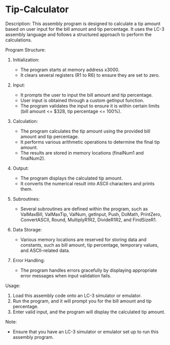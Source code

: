 # Tip-Calculator

Description:
This assembly program is designed to calculate a tip amount based on user input for the bill amount and tip percentage. It uses the LC-3 assembly language and follows a structured approach to perform the calculations.

Program Structure:
1. Initialization:
   - The program starts at memory address x3000.
   - It clears several registers (R1 to R6) to ensure they are set to zero.

2. Input:
   - It prompts the user to input the bill amount and tip percentage.
   - User input is obtained through a custom getInput function.
   - The program validates the input to ensure it is within certain limits (bill amount <= $328, tip percentage <= 100%).

3. Calculation:
   - The program calculates the tip amount using the provided bill amount and tip percentage.
   - It performs various arithmetic operations to determine the final tip amount.
   - The results are stored in memory locations (finalNum1 and finalNum2).

4. Output:
   - The program displays the calculated tip amount.
   - It converts the numerical result into ASCII characters and prints them.

5. Subroutines:
   - Several subroutines are defined within the program, such as ValMaxBill, ValMaxTip, ValNum, getInput, Push, DoMath, PrintZero, ConvertASCII, Round, MultiplyR1R2, DivideR1R2, and FindSizeR1.

6. Data Storage:
   - Various memory locations are reserved for storing data and constants, such as bill amount, tip percentage, temporary values, and ASCII-related data.

7. Error Handling:
   - The program handles errors gracefully by displaying appropriate error messages when input validation fails.

Usage:
1. Load this assembly code onto an LC-3 simulator or emulator.
2. Run the program, and it will prompt you for the bill amount and tip percentage.
3. Enter valid input, and the program will display the calculated tip amount.

Note:
- Ensure that you have an LC-3 simulator or emulator set up to run this assembly program.
